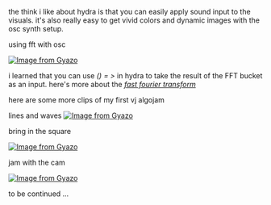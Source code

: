 the think i like about hydra is that you can easily apply sound input to the visuals. it's also really easy to get vivid colors and dynamic images with the osc synth setup.

using fft with osc

[![Image from Gyazo](https://i.gyazo.com/efadb5318f7fefdc8b16686e4f47db2f.gif)](https://gyazo.com/efadb5318f7fefdc8b16686e4f47db2f)



i learned that you can use *() = >*  in hydra to take the result of the FFT bucket as an input. here's more about the [*fast fourier transform*](https://www.peteronion.org.uk/FFT/FastFourier.html)

here are some more clips of my first vj algojam


lines and waves
[![Image from Gyazo](https://i.gyazo.com/e1cfeb201119d643f0815baf85d5dccf.gif)](https://gyazo.com/e1cfeb201119d643f0815baf85d5dccf)

bring in the square

[![Image from Gyazo](https://i.gyazo.com/98c1ce5fa0f9b843037f31961e23e39c.gif)](https://gyazo.com/98c1ce5fa0f9b843037f31961e23e39c)


jam with the cam

[![Image from Gyazo](https://i.gyazo.com/bf2527aecfa51dc404528de65f8d23c4.gif)](https://gyazo.com/bf2527aecfa51dc404528de65f8d23c4)


to be continued ...